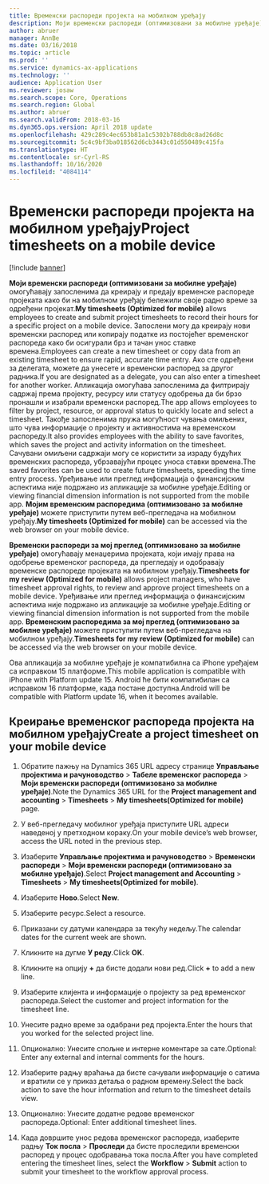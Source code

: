 ```yaml
---
title: Временски распореди пројекта на мобилном уређају
description: Моји временски распореди (оптимизовани за мобилне уређаје) омогућавају запосленима да креирају и предају временске распореде пројеката како би на мобилном уређају бележили своје радно време за одређени пројекат.
author: abruer
manager: AnnBe
ms.date: 03/16/2018
ms.topic: article
ms.prod: ''
ms.service: dynamics-ax-applications
ms.technology: ''
audience: Application User
ms.reviewer: josaw
ms.search.scope: Core, Operations
ms.search.region: Global
ms.author: abruer
ms.search.validFrom: 2018-03-16
ms.dyn365.ops.version: April 2018 update
ms.openlocfilehash: 429c289c4ec653b81a1c5302b788db8c8ad26d8c
ms.sourcegitcommit: 5c4c9bf3ba018562d6cb3443c01d550489c415fa
ms.translationtype: HT
ms.contentlocale: sr-Cyrl-RS
ms.lasthandoff: 10/16/2020
ms.locfileid: "4084114"
---
```

# <a name="project-timesheets-on-a-mobile-device"></a><span data-ttu-id="e81cc-103">Временски распореди пројекта на мобилном уређају</span><span class="sxs-lookup"><span data-stu-id="e81cc-103">Project timesheets on a mobile device</span></span>

[!include [banner](../includes/banner.md)]

<span data-ttu-id="e81cc-104">**Моји временски распореди (оптимизовани за мобилне уређаје)** омогућавају запосленима да креирају и предају временске распореде пројеката како би на мобилном уређају бележили своје радно време за одређени пројекат.</span><span class="sxs-lookup"><span data-stu-id="e81cc-104">**My timesheets (Optimized for mobile)** allows employees to create and submit project timesheets to record their hours for a specific project on a mobile device.</span></span> <span data-ttu-id="e81cc-105">Запослени могу да креирају нови временски распоред или копирају податке из постојећег временског распореда како би осигурали брз и тачан унос ставке времена.</span><span class="sxs-lookup"><span data-stu-id="e81cc-105">Employees can create a new timesheet or copy data from an existing timesheet to ensure rapid, accurate time entry.</span></span> <span data-ttu-id="e81cc-106">Ако сте одређени за делегата, можете да унесете и временски распоред за другог радника.</span><span class="sxs-lookup"><span data-stu-id="e81cc-106">If you are designated as a delegate, you can also enter a timesheet for another worker.</span></span> <span data-ttu-id="e81cc-107">Апликација омогућава запосленима да филтрирају садржај према пројекту, ресурсу или статусу одобрења да би брзо пронашли и изабрали временски распоред.</span><span class="sxs-lookup"><span data-stu-id="e81cc-107">The app allows employees to filter by project, resource, or approval status to quickly locate and select a timesheet.</span></span> <span data-ttu-id="e81cc-108">Такође запосленима пружа могућност чувања омиљених, што чува информације о пројекту и активностима на временском распореду.</span><span class="sxs-lookup"><span data-stu-id="e81cc-108">It also provides employees with the ability to save favorites, which saves the project and activity information on the timesheet.</span></span> <span data-ttu-id="e81cc-109">Сачувани омиљени садржаји могу се користити за израду будућих временских распореда, убрзавајући процес уноса ставки времена.</span><span class="sxs-lookup"><span data-stu-id="e81cc-109">The saved favorites can be used to create future timesheets, speeding the time entry process.</span></span> <span data-ttu-id="e81cc-110">Уређивање или преглед информација о финансијским аспектима није подржано из апликације за мобилне уређаје.</span><span class="sxs-lookup"><span data-stu-id="e81cc-110">Editing or viewing financial dimension information is not supported from the mobile app.</span></span> <span data-ttu-id="e81cc-111">**Мојим временским распоредима (оптимизовано за мобилне уређаје)** можете приступити путем веб-прегледача на мобилном уређају.</span><span class="sxs-lookup"><span data-stu-id="e81cc-111">**My timesheets (Optimized for mobile)** can be accessed via the web browser on your mobile device.</span></span>

<span data-ttu-id="e81cc-112">**Временски распореди за мој преглед (оптимизовано за мобилне уређаје)** омогућавају менаџерима пројеката, који имају права на одобрење временског распореда, да прегледају и одобравају временске распореде пројеката на мобилном уређају.</span><span class="sxs-lookup"><span data-stu-id="e81cc-112">**Timesheets for my review (Optimized for mobile)** allows project managers, who have timesheet approval rights, to review and approve project timesheets on a mobile device.</span></span> <span data-ttu-id="e81cc-113">Уређивање или преглед информација о финансијским аспектима није подржано из апликације за мобилне уређаје.</span><span class="sxs-lookup"><span data-stu-id="e81cc-113">Editing or viewing financial dimension information is not supported from the mobile app.</span></span> <span data-ttu-id="e81cc-114">**Временским распоредима за мој преглед (оптимизовано за мобилне уређаје)** можете приступити путем веб-прегледача на мобилном уређају.</span><span class="sxs-lookup"><span data-stu-id="e81cc-114">**Timesheets for my review (Optimized for mobile)** can be accessed via the web browser on your mobile device.</span></span>

<span data-ttu-id="e81cc-115">Ова апликација за мобилне уређаје је компатибилна са iPhone уређајем са исправком 15 платформе.</span><span class="sxs-lookup"><span data-stu-id="e81cc-115">This mobile application is compatible with iPhone with Platform update 15.</span></span>
<span data-ttu-id="e81cc-116">Android ће бити компатибилан са исправком 16 платформе, када постане доступна.</span><span class="sxs-lookup"><span data-stu-id="e81cc-116">Android will be compatible with Platform update 16, when it becomes available.</span></span>

## <a name="create-a-project-timesheet-on-your-mobile-device"></a><span data-ttu-id="e81cc-117">Креирање временског распореда пројекта на мобилном уређају</span><span class="sxs-lookup"><span data-stu-id="e81cc-117">Create a project timesheet on your mobile device</span></span>

1.  <span data-ttu-id="e81cc-118">Обратите пажњу на Dynamics 365 URL адресу странице **Управљање пројектима и рачуноводство** \> **Табеле временског распореда** \> **Моји временски распореди (оптимизовано за мобилне уређаје)**.</span><span class="sxs-lookup"><span data-stu-id="e81cc-118">Note the Dynamics 365 URL for the **Project management and accounting** \> **Timesheets** \> **My timesheets(Optimized for mobile)** page.</span></span>

2.  <span data-ttu-id="e81cc-119">У веб-прегледачу мобилног уређаја приступите URL адреси наведеној у претходном кораку.</span><span class="sxs-lookup"><span data-stu-id="e81cc-119">On your mobile device’s web browser, access the URL noted in the previous step.</span></span>
 
3.  <span data-ttu-id="e81cc-120">Изаберите **Управљање пројектима и рачуноводство** \> **Временски распореди** \> **Моји временски распореди (оптимизовано за мобилне уређаје)**.</span><span class="sxs-lookup"><span data-stu-id="e81cc-120">Select **Project management and Accounting** \> **Timesheets** \> **My timesheets(Optimized for mobile)**.</span></span>

4.  <span data-ttu-id="e81cc-121">Изаберите **Ново**.</span><span class="sxs-lookup"><span data-stu-id="e81cc-121">Select **New**.</span></span>

5.  <span data-ttu-id="e81cc-122">Изаберите ресурс.</span><span class="sxs-lookup"><span data-stu-id="e81cc-122">Select a resource.</span></span>

6.  <span data-ttu-id="e81cc-123">Приказани су датуми календара за текућу недељу.</span><span class="sxs-lookup"><span data-stu-id="e81cc-123">The calendar dates for the current week are shown.</span></span>

7.  <span data-ttu-id="e81cc-124">Кликните на дугме **У реду**.</span><span class="sxs-lookup"><span data-stu-id="e81cc-124">Click **OK**.</span></span>

8.  <span data-ttu-id="e81cc-125">Кликните на опцију **+** да бисте додали нови ред.</span><span class="sxs-lookup"><span data-stu-id="e81cc-125">Click **+** to add a new line.</span></span>

9.  <span data-ttu-id="e81cc-126">Изаберите клијента и информације о пројекту за ред временског распореда.</span><span class="sxs-lookup"><span data-stu-id="e81cc-126">Select the customer and project information for the timesheet line.</span></span>

10. <span data-ttu-id="e81cc-127">Унесите радно време за одабрани ред пројекта.</span><span class="sxs-lookup"><span data-stu-id="e81cc-127">Enter the hours that you worked for the selected project line.</span></span>

11. <span data-ttu-id="e81cc-128">Опционално: Унесите спољне и интерне коментаре за сате.</span><span class="sxs-lookup"><span data-stu-id="e81cc-128">Optional: Enter any external and internal comments for the hours.</span></span>

12. <span data-ttu-id="e81cc-129">Изаберите радњу враћања да бисте сачували информације о сатима и вратили се у приказ детаља о радном времену.</span><span class="sxs-lookup"><span data-stu-id="e81cc-129">Select the back action to save the hour information and return to the timesheet details view.</span></span>

13. <span data-ttu-id="e81cc-130">Опционално: Унесите додатне редове временског распореда.</span><span class="sxs-lookup"><span data-stu-id="e81cc-130">Optional: Enter additional timesheet lines.</span></span>

14. <span data-ttu-id="e81cc-131">Када довршите унос редова временског распореда, изаберите радњу **Ток посла** \> **Проследи** да бисте проследили временски распоред у процес одобравања тока посла.</span><span class="sxs-lookup"><span data-stu-id="e81cc-131">After you have completed entering the timesheet lines, select the **Workflow** \> **Submit** action to submit your timesheet to the workflow approval process.</span></span>

